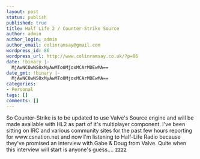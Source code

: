 ```yaml
---
layout: post
status: publish
published: true
title: Half Life 2 / Counter-Strike Source
author: admin
author_login: admin
author_email: colinramsay@gmail.com
wordpress_id: 86
wordpress_url: http://www.colinramsay.co.uk/?p=86
date: !binary |-
  MjAwNC0wNS0xMyAwMTo0MjoxMCArMDEwMA==
date_gmt: !binary |-
  MjAwNC0wNS0xMyAwMTo0MjoxMCArMDEwMA==
categories:
- Personal
tags: []
comments: []
---
```

<p>So Counter-Strike is to be updated to use Valve's Source engine and will be made available with HL2 as part of it's multiplayer component. I've been sitting on IRC and various community sites for the past few hours reporting for www.csnation.net and now I'm listening to Half-Life Radio because they've promised an interview with Gabe & Doug from Valve. Quite when this interview will start is anyone's guess.... zzzz</p>
